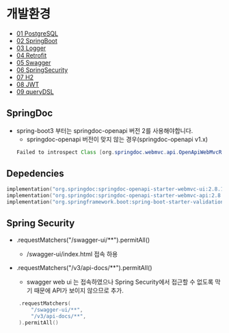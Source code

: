 # 개발환경

- [01 PostgreSQL](./03_setup_01_PostgreSQL.md)
- [02 SpringBoot](./03_setup_02_SpringBoot.md)
- [03 Logger](./03_setup_03_Logger.md)
- [04 Retrofit](./03_setup_04_Retrofit.md)
- [05 Swagger](./03_setup_05_Swagger.md)
- [06 SpringSecurity](./03_setup_06_SpringSecurity.md)
- [07 H2](./03_setup_07_H2.md)
- [08 JWT](./03_setup_08_JWT.md)
- [09 queryDSL](./03_setup_09_queryDSL.md)

## SpringDoc

- spring-boot3 부터는 springdoc-openapi 버전 2를 사용해야합니다.
  - springdoc-openapi 버전이 맞지 않는 경우(springdoc-openapi v1.x)
  ```java
  Failed to introspect Class [org.springdoc.webmvc.api.OpenApiWebMvcResource] from ClassLoader [jdk.internal.loader.ClassLoaders$AppClassLoader
  ```

## Depedencies

```kts
implementation("org.springdoc:springdoc-openapi-starter-webmvc-ui:2.8.11")
implementation("org.springdoc:springdoc-openapi-starter-webmvc-api:2.8.11")
implementation("org.springframework.boot:spring-boot-starter-validation")
```

## Spring Security

-  .requestMatchers("/swagger-ui/**").permitAll()
    -  /swagger-ui/index.html 접속 하용

- .requestMatchers("/v3/api-docs/**").permitAll()
    - swagger web ui 는 접속하였으나 Spring Security에서 접근할 수 없도록 막기 때문에 API가 보이지 않으므로 추가.


```kt
    .requestMatchers(
        "/swagger-ui/**",
        "/v3/api-docs/**",
    ).permitAll()
```